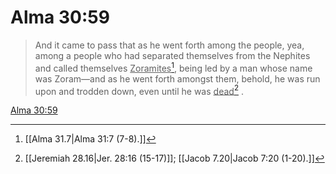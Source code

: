 # Alma 30:59

> And it came to pass that as he went forth among the people, yea, among a people who had separated themselves from the Nephites and called themselves <u>Zoramites</u>[^a], being led by a man whose name was Zoram—and as he went forth amongst them, behold, he was run upon and trodden down, even until he was <u>dead</u>[^b] .

[Alma 30:59](https://www.churchofjesuschrist.org/study/scriptures/bofm/alma/30?lang=eng&id=p59#p59)


[^a]: [[Alma 31.7|Alma 31:7 (7-8).]]
[^b]: [[Jeremiah 28.16|Jer. 28:16 (15-17)]]; [[Jacob 7.20|Jacob 7:20 (1-20).]]

